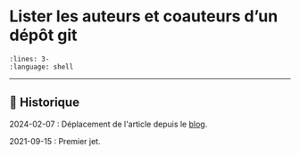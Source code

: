 # Lister les auteurs et coauteurs d’un dépôt git

```{literalinclude} snippets/git-lister-auteurs.sh
:lines: 3-
:language: shell
```

---

## 📜 Historique

2024-02-07
: Déplacement de l'article depuis le [blog](https://www.tiger-222.fr/?d=2021/09/15/09/33/11-lister-tous-les-auteurs-et-co-auteurs-dun-depot-git).

2021-09-15
: Premier jet.

